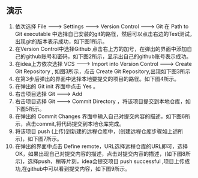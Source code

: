 ## 演示

1. 依次选择 File ---> Settings ---> Version Control ---> Git 
在 Path to Git executable 中选择自己安装的git的路径，然后可以点击右边的Test测试，出现git的版本表示成功，如下图1所示。
2. 在Version Control中选择Github 点击右上方的加号，在弹出的界面中添加自己的github账号和密码，如下图2所示，显示出自己的github账号表示成功。
3. 在idea上方依次选择 VCS ---> Import into Version Control ---> Create Git Repository , 如图3所示，点击 Create Git Repository,出现如下图3所示
4. 在第3步后弹出的界面中选择本地要提交的项目的路径。如下图4所示。
5. 在弹出的 Git init 界面中点击 Yes 。
6. 右击项目选择 Git ---> Add
7. 右击项目选择 Git ---> Commit Directory ，将该项目提交到本地仓库，如下图5所示。
8. 在弹出的 Commit Changes 界面中输入自己对提交内容的描述，如下图6所示，点击commit,将代码提交到本地仓库完成。
9. 将该项目 push (上传)到新建的远程仓库中，(创建远程仓库步骤如上述所示)，如下图7所示。
10. 在弹出的界面中点击 Define remote，URL选择远程仓库的URL即可，选择OK，如果出现自己对提交内容的描述，点击对提交内容的描述，(如下图8所示)，选择push，稍等片刻，idea会提交项目 push successful ,项目上传成功,在github中可以看到提交内容，如下图9所示。